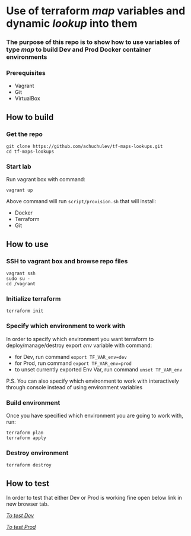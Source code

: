 # Use of terraform _map_ variables and dynamic _lookup_ into them

### The purpose of this repo is to show how to use variables of type _map_ to build Dev and Prod Docker container environments

### Prerequisites

* Vagrant
* Git
* VirtualBox

## How to build

### Get the repo

```
git clone https://github.com/achuchulev/tf-maps-lookups.git
cd tf-maps-lookups
```

### Start lab

Run vagrant box with command:

```
vagrant up
```

Above command will run `script/provision.sh` that will install:

- Docker
- Terraform
- Git


## How to use

### SSH to vagrant box and browse repo files

```
vagrant ssh
sudo su -
cd /vagrant
```

### Initialize terraform

`terraform init`

### Specify which environment to work with

In order to specify which environment you want terraform to deploy/manage/destroy export _env_ variable with command:

- for Dev, run command `export TF_VAR_env=dev`
- for Prod, run command `export TF_VAR_env=prod`
- to unset currently exported Env Var, run command `unset TF_VAR_env`

P.S.
You can also specify which environment to work with interactively through console instead of using environment variables

### Build environment

Once you have specified which environment you are going to work with, run:

```
terraform plan
terraform apply
```

### Destroy environment

```
terraform destroy
```
 
## How to test 

In order to test that either Dev or Prod is working fine open below link in new browser tab.

[*To test Dev*](http://192.168.0.10:8080)

[*To test Prod*](http://192.168.0.10:80)
